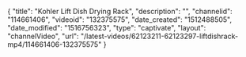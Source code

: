 {
    "title": "Kohler Lift Dish Drying Rack",
    "description": "",
    "channelid": "114661406",
    "videoid": "132375575",
    "date_created": "1512488505",
    "date_modified": "1516756323",
    "type": "captivate",
    "layout": "channelVideo",
    "url": "\/latest-videos\/62123211-62123297-liftdishrack-mp4\/114661406-132375575"
}